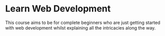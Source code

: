 # Learn Web Development

This course aims to be for complete beginners who are just getting started with web development whilst explaining all the intricacies along the way.
